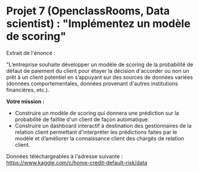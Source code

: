 # Projet 7 (OpenclassRooms, Data scientist) : "Implémentez un modèle de scoring"

Extrait de l'énoncé :

"L’entreprise souhaite développer un modèle de scoring de la probabilité de défaut de paiement du client pour étayer la décision d'accorder ou non un prêt à un client potentiel en s’appuyant sur des sources de données variées (données comportementales, données provenant d'autres institutions financières, etc.).

**Votre mission :**
* Construire un modèle de scoring qui donnera une prédiction sur la probabilité de faillite d'un client de façon automatique.
* Construire un dashboard interactif à destination des gestionnaires de la relation client permettant d'interpréter les prédictions faites par le modèle et d’améliorer la connaissance client des chargés de relation client.

Données téléchargeables à l'adresse suivante : https://www.kaggle.com/c/home-credit-default-risk/data
